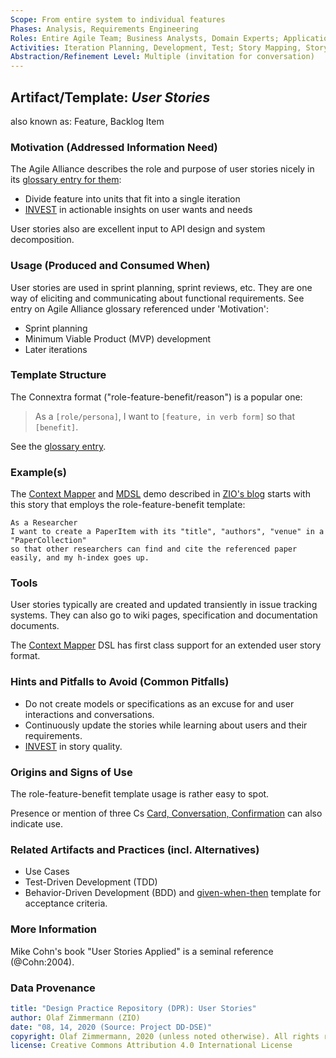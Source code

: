 ```yaml
---
Scope: From entire system to individual features
Phases: Analysis, Requirements Engineering
Roles: Entire Agile Team; Business Analysts, Domain Experts; Application Architects
Activities: Iteration Planning, Development, Test; Story Mapping, Story Splitting 
Abstraction/Refinement Level: Multiple (invitation for conversation)
---
```



Artifact/Template: *User Stories*
---------------------------------
also known as: Feature, Backlog Item

### Motivation (Addressed Information Need) 
The Agile Alliance describes the role and purpose of user stories nicely in its [glossary entry for them](https://www.agilealliance.org/glossary/user-stories/): 

* Divide feature into units that fit into a single iteration
* [INVEST](https://www.agilealliance.org/glossary/invest) in actionable insights on user wants and needs

User stories also are excellent input to API design and system decomposition. 


### Usage (Produced and Consumed When)
User stories are used in sprint planning, sprint reviews, etc. They are one way of eliciting and communicating about functional requirements. See entry on Agile Alliance glossary referenced under 'Motivation':

* Sprint planning
* Minimum Viable Product (MVP) development
* Later iterations


### Template Structure
<!-- What to do, artifact to produce; minimum, medium maximum diligence/verbosity (?)-->  
The Connextra format ("role-feature-benefit/reason") is a popular one: 

> As a `[role/persona]`, I want to `[feature, in verb form]` so that `[benefit]`.

See the [glossary entry](https://www.agilealliance.org/glossary/user-story-template/).


### Example(s)
The [Context Mapper](https://contextmapper.org/) and [MDSL](https://microservice-api-patterns.github.io/MDSL-Specification/) demo described in [ZIO's blog](https://ozimmer.ch/practices/2020/06/10/ICWEKeynoteAndDemo.html) starts with this story that employs the role-feature-benefit template:

~~~
As a Researcher 
I want to create a PaperItem with its "title", "authors", "venue" in a "PaperCollection"
so that other researchers can find and cite the referenced paper easily, and my h-index goes up.
~~~


### Tools
<!--From AA, should call out what one needs to be able to do on beginner, intermediate, advanced level; as a team -->
User stories typically are created and updated transiently in issue tracking systems. They can also go to wiki pages, specification and documentation documents. 

The [Context Mapper](https://contextmapper.org/) DSL has first class support for an extended user story format. 


### Hints and Pitfalls to Avoid (Common Pitfalls)
<!--See ART, don’t overdo etc.-->

* Do not create models or specifications as an excuse for and user interactions and conversations.  
* Continuously update the stories while learning about users and their requirements.
* [INVEST](https://www.agilealliance.org/glossary/invest) in story quality.


### Origins and Signs of Use
The role-feature-benefit template usage is rather easy to spot. 

Presence or mention of three Cs [Card, Conversation, Confirmation](https://www.agilealliance.org/glossary/three-cs) can also indicate use.


### Related Artifacts and Practices (incl. Alternatives)

* Use Cases
* Test-Driven Development (TDD) 
* Behavior-Driven Development (BDD) and [given-when-then](https://www.agilealliance.org/glossary/gwt) template for acceptance criteria.


### More Information
Mike Cohn's book "User Stories Applied" is a seminal reference (@Cohn:2004). 


### Data Provenance 

```yaml
title: "Design Practice Repository (DPR): User Stories"
author: Olaf Zimmermann (ZIO)
date: "08, 14, 2020 (Source: Project DD-DSE)"
copyright: Olaf Zimmermann, 2020 (unless noted otherwise). All rights reserved.
license: Creative Commons Attribution 4.0 International License
```
